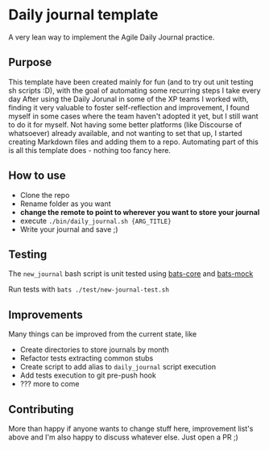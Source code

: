 # Daily journal template
A very lean way to implement the Agile Daily Journal practice.

## Purpose
This template have been created mainly for fun (and to try out unit testing sh scripts :D), with the goal of automating some recurring steps I take every day
After using the Daily Jorunal in some of the XP teams I worked with, finding it very valuable to foster self-reflection and improvement, I found myself in some cases where the team haven't adopted it yet, but I still want to do it for myself.
Not having some better platforms (like Discourse of whatsoever) already available, and not wanting to set that up, I started creating Markdown files and adding them to a repo.
Automating part of this is all this template does - nothing too fancy here.

## How to use
* Clone the repo
* Rename folder as you want
* **change the remote to point to wherever you want to store your journal**
* execute `./bin/daily_journal.sh {ARG_TITLE}`
* Write your journal and save ;)

## Testing
The `new_journal` bash script is unit tested using [bats-core](https://github.com/bats-core/bats-core#setup-and-teardown-pre--and-post-test-hooks) and [bats-mock](https://github.com/jasonkarns/bats-mock)

Run tests with ```bats ./test/new-journal-test.sh```

## Improvements
Many things can be improved from the current state, like
* Create directories to store journals by month
* Refactor tests extracting common stubs
* Create script to add alias to `daily_journal` script execution
* Add tests execution to git pre-push hook
* ??? more to come

## Contributing
More than happy if anyone wants to change stuff here, improvement list's above and I'm also happy to discuss whatever else. Just open a PR ;)
